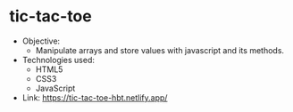# tic-tac-toe
* Objective:
    * Manipulate arrays and store values with javascript and its methods.
* Technologies used: 
    * HTML5 
    * CSS3
    * JavaScript
* Link: https://tic-tac-toe-hbt.netlify.app/
